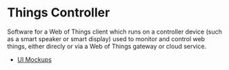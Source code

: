 # Things Controller

Software for a Web of Things client which runs on a controller device (such as a smart speaker or smart display) used to monitor and control web things, either direcly or via a Web of Things gateway or cloud service.

* [UI Mockups](https://docs.google.com/presentation/d/1X5D1ffIOuhH0QTUbik8G-hR8eHhFGsnSBV3Nu7r_ZGA/edit?usp=sharing)

